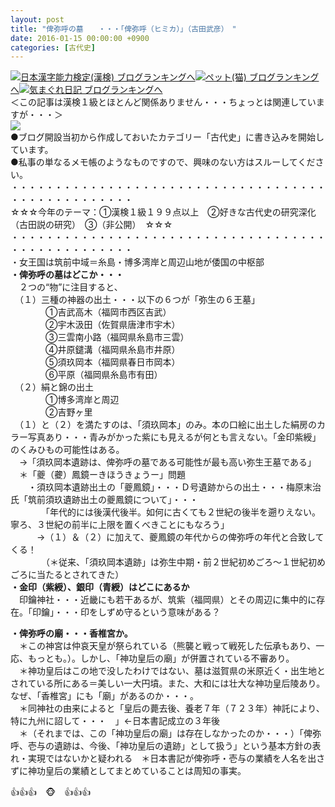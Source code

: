 ```yaml
---
layout: post
title: "俾弥呼の墓　　・・・「俾弥呼（ヒミカ）」（古田武彦）　"
date: 2016-01-15 00:00:00 +0900
categories: [古代史]
---
```


[![](/syuusyuu9701/assets/images/俾弥呼の墓-・・・「俾弥呼（ヒミカ）」（古田武彦）--br_c_3028_1.gif)](http://blog.with2.net/link.php?1659096:3028 "日本漢字能力検定(漢検) ブログランキングへ")[日本漢字能力検定(漢検) ブログランキングへ](http://blog.with2.net/link.php?1659096:3028)[![](/syuusyuu9701/assets/images/俾弥呼の墓-・・・「俾弥呼（ヒミカ）」（古田武彦）--br_c_1348_1.gif)](http://blog.with2.net/link.php?1659096:1348 "ペット(猫) ブログランキングへ")[ペット(猫) ブログランキングへ](http://blog.with2.net/link.php?1659096:1348)[![](/syuusyuu9701/assets/images/俾弥呼の墓-・・・「俾弥呼（ヒミカ）」（古田武彦）--br_c_9257_1.gif)](http://blog.with2.net/link.php?1659096:9257 "気まぐれ日記 ブログランキングへ")[気まぐれ日記 ブログランキングへ](http://blog.with2.net/link.php?1659096:9257)  
＜この記事は漢検１級とほとんど関係ありません・・・ちょっとは関連していますが・・・＞  
![](/syuusyuu9701/assets/images/俾弥呼の墓-・・・「俾弥呼（ヒミカ）」（古田武彦）--3dcd9fdda5c6e16c54e18697afbbd905.png)  
●ブログ開設当初から作成しておいたカテゴリー「古代史」に書き込みを開始しています。  
●私事の単なるメモ帳のようなものですので、興味のない方はスルーしてください。  
・・・・・・・・・・・・・・・・・・・・・・・・・・・・・・・・・・・・・・・・・・・・・・・・・・  
☆☆☆今年のテーマ：①漢検１級１９９点以上　②好きな古代史の研究深化（古田説の研究）　③（非公開）　☆☆☆　　  
・・・・・・・・・・・・・・・・・・・・・・・・・・・・・・・・・・・・・・・・・・・・・・・・・・  
・女王国は筑前中域＝糸島・博多湾岸と周辺山地が倭国の中枢部  
**・俾弥呼の墓はどこか・・・**  
　２つの“物”に注目すると、  
　（１）三種の神器の出土・・・以下の６つが「弥生の６王墓」  
　　　　①吉武高木（福岡市西区吉武）  
　　　　②宇木汲田（佐賀県唐津市宇木）  
　　　　③三雲南小路（福岡県糸島市三雲）  
　　　　④井原鑓溝（福岡県糸島市井原）  
　　　　⑤須玖岡本（福岡県春日市岡本）  
　　　　⑥平原（福岡県糸島市有田）  
　（２）絹と錦の出土　  
　　　　①博多湾岸と周辺  
　　　　②吉野ヶ里  
　（１）と（２）を満たすのは、「須玖岡本」のみ。本の口絵に出土した絹房のカラー写真あり・・・青みがかった紫にも見えるが何とも言えない。「金印紫綬」のくみひもの可能性はある。  
　→「須玖岡本遺跡は、俾弥呼の墓である可能性が最も高い弥生王墓である」  
　＊「夔（虁）鳳鏡ーきほうきょうー」問題  
　　・須玖岡本遺跡出土の「夔鳳鏡」・・・Ｄ号遺跡からの出土・・・梅原末治氏「筑前須玖遺跡出土の夔鳳鏡について」・・・  
　　　　「年代的には後漢代後半。如何に古くても２世紀の後半を遡りえない。寧ろ、３世紀の前半に上限を置くべきことにもなろう」  
　　　→（１）＆（２）に加えて、夔鳳鏡の年代からの俾弥呼の年代と合致してくる！  
　　　　（＊従来、「須玖岡本遺跡」は弥生中期・前２世紀初めごろ～１世紀初めごろに当たるとされてきた）  
**・金印（紫綬）、銀印（青綬）はどこにあるか**  
　印鑰神社・・・近畿にも若干あるが、筑紫（福岡県）とその周辺に集中的に存在。「印鑰」・・・印をしずめ守るという意味がある？  
  
**・俾弥呼の廟・・・香椎宮か。**  
　＊この神宮は仲哀天皇が祭られている（熊襲と戦って戦死した伝承もあり、一応、もっとも。）。しかし、「神功皇后の廟」が併置されている不審あり。  
　＊神功皇后はこの地で没したわけではない、墓は滋賀県の米原近く・出生地とされている所にある＝美しい一大円墳。また、大和には壮大な神功皇后陵あり。なぜ、「香椎宮」にも「廟」があるのか・・・。  
　＊同神社の由来によると「皇后の薨去後、養老７年（７２３年）神託により、特に九州に詔して・・・　」←日本書記成立の３年後  
　＊（それまでは、この「神功皇后の廟」は存在しなかったのか・・・）「俾弥呼、壱与の遺跡は、今後、「神功皇后の遺跡」として扱う」という基本方針の表れ・実現ではないかと疑われる　＊日本書記が俾弥呼・壱与の業績を人名を出さずに神功皇后の業績としてまとめていることは周知の事実。  
  
👍👍👍　🐵　👍👍👍  
  